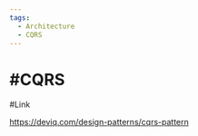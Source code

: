 ```yaml
---
tags:
  - Architecture
  - CQRS
---
```

# #CQRS 




#Link 

https://deviq.com/design-patterns/cqrs-pattern

